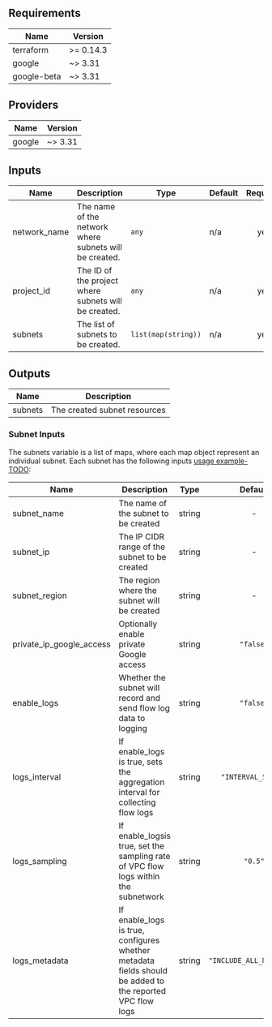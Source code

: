 <!-- BEGINNING OF PRE-COMMIT-TERRAFORM DOCS HOOK -->
## Requirements

| Name | Version |
|------|---------|
| terraform | >= 0.14.3 |
| google | ~> 3.31 |
| google-beta | ~> 3.31 |

## Providers

| Name | Version |
|------|---------|
| google | ~> 3.31 |

## Inputs

| Name | Description | Type | Default | Required |
|------|-------------|------|---------|:--------:|
| network\_name | The name of the network where subnets will be created. | `any` | n/a | yes |
| project\_id | The ID of the project where subnets will be created. | `any` | n/a | yes |
| subnets | The list of subnets to be created. | `list(map(string))` | n/a | yes |

## Outputs

| Name | Description |
|------|-------------|
| subnets | The created subnet resources |

<!-- END OF PRE-COMMIT-TERRAFORM DOCS HOOK -->


### Subnet Inputs

The subnets variable is a list of maps, where each map object represent an individual subnet. Each subnet has the following inputs [usage example- TODO](../examples):

| Name                         | Description                                                                                                     |  Type  |         Default          | Required |
| ---------------------------- | --------------------------------------------------------------------------------------------------------------- | :----: | :----------------------: | :------: |
| subnet\_name                 | The name of the subnet to be created                                                                          | string |            -             |   yes    |
| subnet\_ip                   | The IP CIDR range of the subnet to be created                                                                 | string |            -             |   yes    |
| subnet\_region               | The region where the subnet will be created                                                                     | string |            -             |   yes    |
| private\_ip\_google\_access  | Optionally enable private Google access                                                      | string |        `"false"`         |    no    |
| enable\_logs                  | Whether the subnet will record and send flow log data to logging                                                | string |        `"false"`         |    no    |
| logs\_interval                | If enable\_logs is true, sets the aggregation interval for collecting flow logs                           | string |    `"INTERVAL_5_SEC"`    |    no    |
| logs\_sampling                 |  If enable\_logsis true, set the sampling rate of VPC flow logs within the subnetwork                     | string |         `"0.5"`          |    no    |
| logs\_metadata    |  If enable\_logs is true, configures whether metadata fields should be added to the reported VPC flow logs | string | `"INCLUDE_ALL_METADATA"` |    no    |
